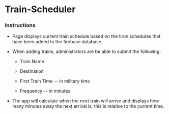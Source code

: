 # Train-Scheduler

### Instructions

* Page displays current train schedule based on the train schedules that have been added to the firebase database.

* When adding trains, administrators are be able to submit the following:
  
  * Train Name
  
  * Destination 
  
  * First Train Time -- in military time
  
  * Frequency -- in minutes

* The app will calculate when the next train will arrive and displays how many minutes away the next arrival is; this is relative to the current time.

